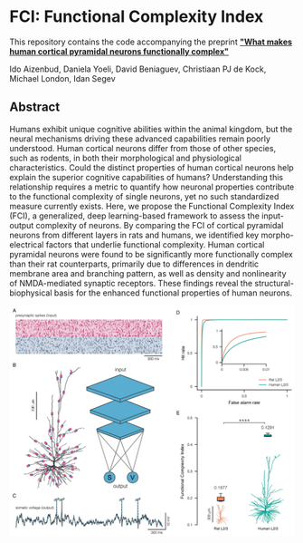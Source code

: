 # FCI: Functional Complexity Index

This repository contains the code accompanying the preprint **["What makes human cortical pyramidal neurons functionally complex"](https://www.biorxiv.org/content/10.1101/2024.12.17.628883v1)**

Ido Aizenbud, Daniela Yoeli, David Beniaguev, Christiaan PJ de Kock, Michael London, Idan Segev

## Abstract
Humans exhibit unique cognitive abilities within the animal kingdom, but the neural mechanisms driving these advanced capabilities remain poorly understood. Human cortical neurons differ from those of other species, such as rodents, in both their morphological and physiological characteristics. Could the distinct properties of human cortical neurons help explain the superior cognitive capabilities of humans? Understanding this relationship requires a metric to quantify how neuronal properties contribute to the functional complexity of single neurons, yet no such standardized measure currently exists. Here, we propose the Functional Complexity Index (FCI), a generalized, deep learning-based framework to assess the input-output complexity of neurons. By comparing the FCI of cortical pyramidal neurons from different layers in rats and humans, we identified key morpho-electrical factors that underlie functional complexity. Human cortical pyramidal neurons were found to be significantly more functionally complex than their rat counterparts, primarily due to differences in dendritic membrane area and branching pattern, as well as density and nonlinearity of NMDA-mediated synaptic receptors. These findings reveal the structural-biophysical basis for the enhanced functional properties of human neurons.

![](fig1.png)

